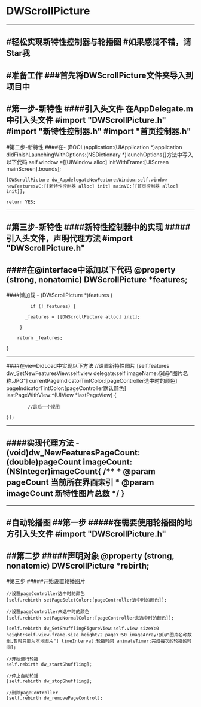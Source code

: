 # DWScrollPicture
---
#轻松实现新特性控制器与轮播图
#如果感觉不错，请Star我
---
#准备工作
###首先将DWScrollPicture文件夹导入到项目中
---
#第一步-新特性
####引入头文件
    在AppDelegate.m中引入头文件
    #import "DWScrollPicture.h"
	#import "新特性控制器.h"
	#import "首页控制器.h"
---
#第二步-新特性
####在- (BOOL)application:(UIApplication *)application didFinishLaunchingWithOptions:(NSDictionary *)launchOptions{}方法中写入以下代码
	 self.window =[[UIWindow alloc] initWithFrame:[UIScreen mainScreen].bounds];
    
    [DWScrollPicture dw_AppdelegateNewFeaturesWindow:self.window newFeaturesVC:[[新特性控制器 alloc] init] mainVC:[[首页控制器 alloc] init]];
	
	return YES;
---
#第三步-新特性
####新特性控制器中的实现
#####引入头文件，声明代理方法
	#import "DWScrollPicture.h"
	<DWScrollerPageCountDelegate>
---
####在@interface中添加以下代码
	@property (strong, nonatomic) DWScrollPicture *features;
---
####懒加载
	- (DWScrollPicture *)features {
    
   			 if (!_features) {
        
     	   _features = [[DWScrollPicture alloc] init];
     	   
   		 }	
   		 
    	return _features;
    
	}
---
####在viewDidLoad中实现以下方法
	//设置新特性图片
    [self.features dw_SetNewFeaturesView:self.view 	delegate:self	imageName:@[@"图片名称.JPG"] currentPageIndicatorTintColor:[pageController选中时的颜色] pageIndicatorTintColor:[pageController默认颜色] lastPageWithView:^(UIView *lastPageView) {
        
            //最后一个视图
            
    }];
---
####实现代理方法
	- (void)dw_NewFeaturesPageCount:(double)pageCount imageCount:(NSInteger)imageCount{
	/**
 	 *  @param pageCount  当前所在界面索引
 	 *  @param imageCount 新特性图片总数
 	 */
	}
---
---
#自动轮播图
##第一步
#####在需要使用轮播图的地方引入头文件
	#import "DWScrollPicture.h"
---
##第二步
#####声明对象
	@property (strong, nonatomic) DWScrollPicture *rebirth;
---
#第三步
#####开始设置轮播图片
	
	//设置pageController选中时的颜色
	[self.rebirth setPageSelctColor:[pageController选中时的颜色]];
	
	//设置pageController未选中时的颜色
	[self.rebirth setPageNormalColor:[pageController未选中时的颜色]];
	
	[self.rebirth dw_SetShufflingFigureView:self.view sizeY:0 height:self.view.frame.size.height/2 pageY:50 imageArray:@[@"图片名称数组,暂时只能为本地图片"] timeInterval:轮播时间 animateTimer:完成每次的轮播的时间];
	
	//开始进行轮播
	self.rebirth dw_startShuffling];
	
	//停止自动轮播
	[self.rebirth dw_stopShuffling];
	
	//删除pageController
	[self.rebirth dw_removePageControl];
